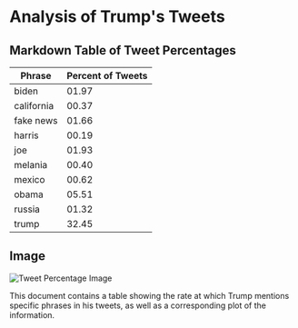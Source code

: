 # Analysis of Trump's Tweets

## Markdown Table of Tweet Percentages
| Phrase           | Percent of Tweets |
| ---------------- | ----------------- |
|            biden | 01.97             |
|       california | 00.37             |
|        fake news | 01.66             |
|           harris | 00.19             |
|              joe | 01.93             |
|          melania | 00.40             |
|           mexico | 00.62             |
|            obama | 05.51             |
|           russia | 01.32             |
|            trump | 32.45             |

## Image
![Tweet Percentage Image](lab_tweets_figure.png)

This document contains a table showing the rate at which Trump mentions specific phrases in his tweets, as well as a corresponding plot of the information.
